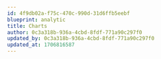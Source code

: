 ```yaml
---
id: 4f9db02a-f75c-470c-990d-31d6ffb5eebf
blueprint: analytic
title: Charts
author: 0c3a318b-936a-4cbd-8fdf-771a90c297f0
updated_by: 0c3a318b-936a-4cbd-8fdf-771a90c297f0
updated_at: 1706816587
---
```

